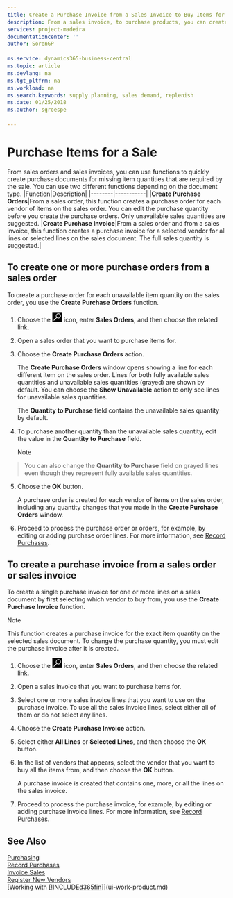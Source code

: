 ```yaml
---
title: Create a Purchase Invoice from a Sales Invoice to Buy Items for a Sale | Microsoft Docs
description: From a sales invoice, to purchase products, you can create a purchase invoice for a vendor or supplier.
services: project-madeira
documentationcenter: ''
author: SorenGP

ms.service: dynamics365-business-central
ms.topic: article
ms.devlang: na
ms.tgt_pltfrm: na
ms.workload: na
ms.search.keywords: supply planning, sales demand, replenish
ms.date: 01/25/2018
ms.author: sgroespe

---
```

# Purchase Items for a Sale
From sales orders and sales invoices, you can use functions to quickly create purchase documents for missing item quantities that are required by the sale. You can use two different functions depending on the document type.
|Function|Description|
|--------|-----------|
|**Create Purchase Orders**|From a sales order, this function creates a purchase order for each vendor of items on the sales order. You can edit the purchase quantity before you create the purchase orders. Only unavailable sales quantities are suggested.
|**Create Purchase Invoice**|From a sales order and from a sales invoice, this function creates a purchase invoice for a selected vendor for all lines or selected lines on the sales document. The full sales quantity is suggested.|

## To create one or more purchase orders from a sales order
To create a purchase order for each unavailable item quantity on the sales order, you use the **Create Purchase Orders** function.

1. Choose the ![Search for Page or Report](media/ui-search/search_small.png "Search for Page or Report icon") icon, enter **Sales Orders**, and then choose the related link.
2. Open a sales order that you want to purchase items for.
3. Choose the **Create Purchase Orders** action.

    The **Create Purchase Orders** window opens showing a line for each different item on the sales order. Lines for both fully available sales quantities and unavailable sales quantities (grayed) are shown by default. You can choose the **Show Unavailable** action to only see lines for unavailable sales quantities.

    The **Quantity to Purchase** field contains the unavailable sales quantity by default.
4. To purchase another quantity than the unavailable sales quantity, edit the value in the **Quantity to Purchase** field.

    > [!NOTE]  
>   You can also change the **Quantity to Purchase** field on grayed lines even though they represent fully available sales quantities.
5. Choose the **OK** button.

    A purchase order is created for each vendor of items on the sales order, including any quantity changes that you made in the **Create Purchase Orders** window.
7. Proceed to process the purchase order or orders, for example, by editing or adding purchase order lines. For more information, see [Record Purchases](purchasing-how-record-purchases.md).


## To create a purchase invoice from a sales order or sales invoice
To create a single purchase invoice for one or more lines on a sales document by first selecting which vendor to buy from, you use the **Create Purchase Invoice** function.

> [!NOTE]  
>   This function creates a purchase invoice for the exact item quantity on the selected sales document. To change the purchase quantity, you must edit the purchase invoice after it is created.  

1. Choose the ![Search for Page or Report](media/ui-search/search_small.png "Search for Page or Report icon") icon, enter **Sales Orders**, and then choose the related link.
2. Open a sales invoice that you want to purchase items for.
3. Select one or more sales invoice lines that you want to use on the purchase invoice. To use all the sales invoice lines, select either all of them or do not select any lines.
4. Choose the **Create Purchase Invoice** action.
5. Select either **All Lines** or **Selected Lines**, and then choose the **OK** button.  
6. In the list of vendors that appears, select the vendor that you want to buy all the items from, and then choose the **OK** button.

    A purchase invoice is created that contains one, more, or all the lines on the sales invoice.
7. Proceed to process the purchase invoice, for example, by editing or adding purchase invoice lines. For more information, see [Record Purchases](purchasing-how-record-purchases.md).

## See Also
[Purchasing](purchasing-manage-purchasing.md)  
[Record Purchases](purchasing-how-record-purchases.md)  
[Invoice Sales](sales-how-invoice-sales.md)  
[Register New Vendors](purchasing-how-register-new-vendors.md)  
[Working with [!INCLUDE[d365fin](includes/d365fin_md.md)]](ui-work-product.md)

